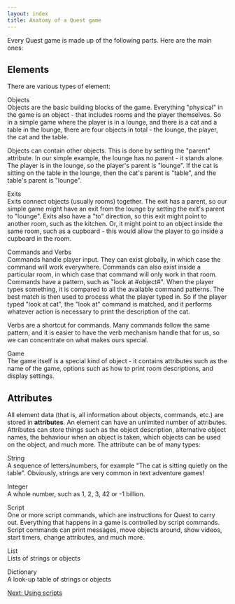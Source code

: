 ```yaml
---
layout: index
title: Anatomy of a Quest game
---
```


Every Quest game is made up of the following parts. Here are the main ones:

Elements
--------

There are various types of element:

Objects  
Objects are the basic building blocks of the game. Everything "physical" in the game is an object - that includes rooms and the player themselves. So in a simple game where the player is in a lounge, and there is a cat and a table in the lounge, there are four objects in total - the lounge, the player, the cat and the table.

Objects can contain other objects. This is done by setting the "parent" attribute. In our simple example, the lounge has no parent - it stands alone. The player is in the lounge, so the player's parent is "lounge". If the cat is sitting on the table in the lounge, then the cat's parent is "table", and the table's parent is "lounge".

Exits  
Exits connect objects (usually rooms) together. The exit has a parent, so our simple game might have an exit from the lounge by setting the exit's parent to "lounge". Exits also have a "to" direction, so this exit might point to another room, such as the kitchen. Or, it might point to an object inside the same room, such as a cupboard - this would allow the player to go inside a cupboard in the room.

Commands and Verbs  
Commands handle player input. They can exist globally, in which case the command will work everywhere. Commands can also exist inside a particular room, in which case that command will only work in that room. Commands have a pattern, such as "look at \#object\#". When the player types something, it is compared to all the available command patterns. The best match is then used to process what the player typed in. So if the player typed "look at cat", the "look at" command is matched, and it performs whatever action is necessary to print the description of the cat.

Verbs are a shortcut for commands. Many commands follow the same pattern, and it is easier to have the verb mechanism handle that for us, so we can concentrate on what makes ours special.

Game  
The game itself is a special kind of object - it contains attributes such as the name of the game, options such as how to print room descriptions, and display settings.

Attributes
----------

All element data (that is, all information about objects, commands, etc.) are stored in **attributes**. An element can have an unlimited number of attributes. Attributes can store things such as the object description, alternative object names, the behaviour when an object is taken, which objects can be used on the object, and much more. The attribute can be of many types:

String  
A sequence of letters/numbers, for example "The cat is sitting quietly on the table". Obviously, strings are very common in text adventure games!

Integer  
A whole number, such as 1, 2, 3, 42 or -1 billion.

Script  
One or more script commands, which are instructions for Quest to carry out. Everything that happens in a game is controlled by script commands. Script commands can print messages, move objects around, show videos, start timers, change attributes, and much more.

List  
Lists of strings or objects

Dictionary  
A look-up table of strings or objects

[Next: Using scripts](using_scripts.html)